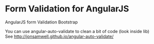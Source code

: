 # Form Validation for AngularJS

AngularJS form Validation
Bootstrap

You can use angular-auto-validate to clean a bit of code (look inside lib)
See http://jonsamwell.github.io/angular-auto-validate/
